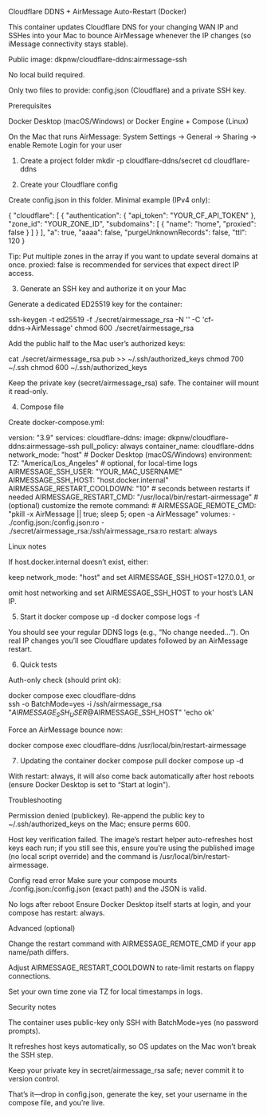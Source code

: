 Cloudflare DDNS + AirMessage Auto-Restart (Docker)

This container updates Cloudflare DNS for your changing WAN IP and SSHes into your Mac to bounce AirMessage whenever the IP changes (so iMessage connectivity stays stable).

Public image: dkpnw/cloudflare-ddns:airmessage-ssh

No local build required.

Only two files to provide: config.json (Cloudflare) and a private SSH key.

Prerequisites

Docker Desktop (macOS/Windows) or Docker Engine + Compose (Linux)

On the Mac that runs AirMessage:
System Settings → General → Sharing → enable Remote Login for your user

1) Create a project folder
mkdir -p cloudflare-ddns/secret
cd cloudflare-ddns

2) Create your Cloudflare config

Create config.json in this folder. Minimal example (IPv4 only):

{
  "cloudflare": [
    {
      "authentication": { "api_token": "YOUR_CF_API_TOKEN" },
      "zone_id": "YOUR_ZONE_ID",
      "subdomains": [
        { "name": "home", "proxied": false }
      ]
    }
  ],
  "a": true,
  "aaaa": false,
  "purgeUnknownRecords": false,
  "ttl": 120
}


Tip: Put multiple zones in the array if you want to update several domains at once.
proxied: false is recommended for services that expect direct IP access.

3) Generate an SSH key and authorize it on your Mac

Generate a dedicated ED25519 key for the container:

ssh-keygen -t ed25519 -f ./secret/airmessage_rsa -N '' -C 'cf-ddns→AirMessage'
chmod 600 ./secret/airmessage_rsa


Add the public half to the Mac user’s authorized keys:

cat ./secret/airmessage_rsa.pub >> ~/.ssh/authorized_keys
chmod 700 ~/.ssh
chmod 600 ~/.ssh/authorized_keys


Keep the private key (secret/airmessage_rsa) safe. The container will mount it read-only.

4) Compose file

Create docker-compose.yml:

version: "3.9"
services:
  cloudflare-ddns:
    image: dkpnw/cloudflare-ddns:airmessage-ssh
    pull_policy: always
    container_name: cloudflare-ddns
    network_mode: "host"                     # Docker Desktop (macOS/Windows)
    environment:
      TZ: "America/Los_Angeles"              # optional, for local-time logs
      AIRMESSAGE_SSH_USER: "YOUR_MAC_USERNAME"
      AIRMESSAGE_SSH_HOST: "host.docker.internal"
      AIRMESSAGE_RESTART_COOLDOWN: "10"      # seconds between restarts if needed
      AIRMESSAGE_RESTART_CMD: "/usr/local/bin/restart-airmessage"
      # (optional) customize the remote command:
      # AIRMESSAGE_REMOTE_CMD: "pkill -x AirMessage || true; sleep 5; open -a AirMessage"
    volumes:
      - ./config.json:/config.json:ro
      - ./secret/airmessage_rsa:/ssh/airmessage_rsa:ro
    restart: always


Linux notes

If host.docker.internal doesn’t exist, either:

keep network_mode: "host" and set AIRMESSAGE_SSH_HOST=127.0.0.1, or

omit host networking and set AIRMESSAGE_SSH_HOST to your host’s LAN IP.

5) Start it
docker compose up -d
docker compose logs -f


You should see your regular DDNS logs (e.g., “No change needed…”). On real IP changes you’ll see Cloudflare updates followed by an AirMessage restart.

6) Quick tests

Auth-only check (should print ok):

docker compose exec cloudflare-ddns \
  ssh -o BatchMode=yes -i /ssh/airmessage_rsa \
  "$AIRMESSAGE_SSH_USER@$AIRMESSAGE_SSH_HOST" 'echo ok'


Force an AirMessage bounce now:

docker compose exec cloudflare-ddns /usr/local/bin/restart-airmessage

7) Updating the container
docker compose pull
docker compose up -d


With restart: always, it will also come back automatically after host reboots (ensure Docker Desktop is set to “Start at login”).

Troubleshooting

Permission denied (publickey).
Re-append the public key to ~/.ssh/authorized_keys on the Mac; ensure perms 600.

Host key verification failed.
The image’s restart helper auto-refreshes host keys each run; if you still see this, ensure you’re using the published image (no local script override) and the command is /usr/local/bin/restart-airmessage.

Config read error
Make sure your compose mounts ./config.json:/config.json (exact path) and the JSON is valid.

No logs after reboot
Ensure Docker Desktop itself starts at login, and your compose has restart: always.

Advanced (optional)

Change the restart command with AIRMESSAGE_REMOTE_CMD if your app name/path differs.

Adjust AIRMESSAGE_RESTART_COOLDOWN to rate-limit restarts on flappy connections.

Set your own time zone via TZ for local timestamps in logs.

Security notes

The container uses public-key only SSH with BatchMode=yes (no password prompts).

It refreshes host keys automatically, so OS updates on the Mac won’t break the SSH step.

Keep your private key in secret/airmessage_rsa safe; never commit it to version control.

That’s it—drop in config.json, generate the key, set your username in the compose file, and you’re live.